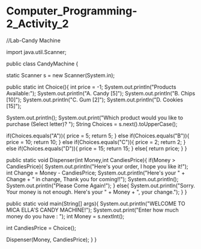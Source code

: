 # Computer_Programming-2_Activity_2
//Lab-Candy Machine

import java.util.Scanner;

public class CandyMachine {

static Scanner s = new Scanner(System.in);

public static int Choice(){
  int price = -1;
 System.out.println("Products Available:");
 System.out.println("A.       Candy       [5]");
 System.out.println("B.       Chips       [10]");
 System.out.println("C.       Gum         [2]");
 System.out.println("D.       Cookies     [15]");
 
 System.out.println();
 System.out.print("Which product would you like to purchase (Select letter)? ");
 String Choices = s.next().toUpperCase();
 
 if(Choices.equals("A")){
   price = 5;
   return 5;
 }
  else if(Choices.equals("B")){
    price = 10;
    return 10;
  }
  else if(Choices.equals("C")){
    price = 2;
    return 2;
  }
  else if(Choices.equals("D")){
    price = 15;
    return 15;
  }
  else{
    return price;
  }
}

public static void Dispenser(int Money,int CandiesPrice){
  if(Money > CandiesPrice){
    System.out.println("Here's your order, I hope you like it!");
    int Change = Money - CandiesPrice;
    System.out.println("Here's your " + Change + " in change, Thank you for coming!!"); 
    System.out.println();
System.out.println("Please Come Again!");
  }
  else{
    System.out.println("Sorry. Your money is not enough. Here's your " + Money + ", your change.");
  }
}

public static void main(String[] args){
  System.out.println("WELCOME TO MICA ELLA'S CANDY MACHINE!");
  System.out.print("Enter how much money do you have : ");
  int Money = s.nextInt();
  
 int CandiesPrice = Choice();
 
 Dispenser(Money, CandiesPrice);
}
}
